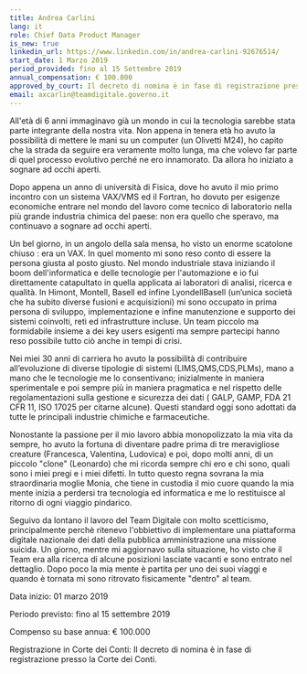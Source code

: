 ```yaml
---
title: Andrea Carlini
lang: it
role: Chief Data Product Manager
is_new: true
linkedin_url: https://www.linkedin.com/in/andrea-carlini-92676514/
start_date: 1 Marzo 2019
period_provided: fino al 15 Settembre 2019
annual_compensation: € 100.000
approved_by_court: Il decreto di nomina è in fase di registrazione presso la Corte dei Conti.
email: axcarlin@teamdigitale.governo.it
---
```

All'età di 6 anni immaginavo già un mondo in cui la tecnologia sarebbe stata parte integrante della nostra vita. Non appena in tenera età ho avuto la possibilità di mettere le mani su un computer (un Olivetti M24), ho capito che la strada da seguire era veramente molto lunga, ma che volevo far parte di quel processo evolutivo perché ne ero innamorato. Da allora ho iniziato a sognare ad occhi aperti.

Dopo appena un anno di università di Fisica, dove ho avuto il mio primo incontro con un sistema VAX/VMS ed il Fortran, ho dovuto per esigenze economiche entrare nel mondo del lavoro come tecnico di laboratorio nella più grande industria chimica del paese: non era quello che speravo, ma continuavo a sognare ad occhi aperti. 

Un bel giorno, in un angolo della sala mensa, ho visto un enorme scatolone chiuso : era un VAX. In quel momento mi sono reso conto di essere la persona giusta al posto giusto. Nel mondo industriale stava iniziando il boom dell'informatica e delle tecnologie per l'automazione e io fui direttamente catapultato in quella applicata ai laboratori di analisi, ricerca e qualità.
In Himont, Montell, Basell ed infine LyondellBasell (un’unica società che ha subito diverse fusioni e acquisizioni) mi sono occupato in prima persona di sviluppo, implementazione e infine manutenzione e supporto dei sistemi coinvolti, reti ed infrastrutture incluse. Un team piccolo ma formidabile insieme a dei key users esigenti ma sempre partecipi hanno reso possibile tutto ciò anche in tempi di crisi.

Nei miei 30 anni di carriera ho avuto la possibilità di contribuire all’evoluzione di diverse tipologie di sistemi (LIMS,QMS,CDS,PLMs), mano a mano che le tecnologie me lo consentivano; inizialmente in maniera sperimentale e poi sempre più in maniera pragmatica e nel rispetto delle regolamentazioni sulla gestione e sicurezza dei dati ( GALP, GAMP, FDA 21 CFR 11, ISO 17025 per citarne alcune). Questi standard oggi sono adottati da tutte le principali industrie chimiche e farmaceutiche.

Nonostante la passione per il mio lavoro abbia monopolizzato la mia vita da sempre, ho avuto la fortuna di diventare padre prima di tre meravigliose creature (Francesca, Valentina, Ludovica) e poi, dopo molti anni, di un piccolo "clone" (Leonardo) che mi ricorda sempre chi ero e chi sono, quali sono i miei pregi e i miei difetti. In tutto questo regna sovrana la mia straordinaria moglie Monia, che tiene in custodia il mio cuore quando la mia mente inizia a perdersi tra tecnologia ed informatica e me lo restituisce al ritorno di ogni viaggio pindarico.  

Seguivo da lontano il lavoro del Team Digitale con molto scetticismo, principalmente perchè ritenevo l'obbiettivo di implementare una piattaforma digitale nazionale dei dati della pubblica amministrazione una missione suicida. Un giorno, mentre mi aggiornavo sulla situazione, ho visto che il Team era alla ricerca di alcune posizioni lasciate vacanti e sono entrato nel dettaglio. Dopo poco la mia mente è partita per uno dei suoi viaggi e quando è tornata mi sono ritrovato fisicamente "dentro" al team.
 
Data inizio: 01 marzo 2019

Periodo previsto: fino al 15 settembre 2019

Compenso su base annua: € 100.000

Registrazione in Corte dei Conti: Il decreto di nomina è in fase di registrazione presso la Corte dei Conti.


